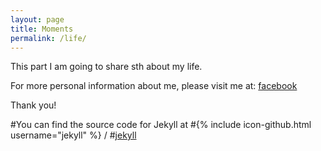 ```yaml
---
layout: page
title: Moments
permalink: /life/
---
```


This part I am going to share sth about my life.

For more personal information about me, please visit me at: [facebook](https://www.facebook.com/liu.yuhan.ms)

Thank you!



#You can find the source code for Jekyll at
#{% include icon-github.html username="jekyll" %} /
#[jekyll](https://github.com/jekyll/jekyll)
